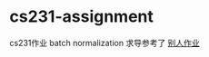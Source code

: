 # cs231-assignment
cs231作业
 batch normalization 求导参考了 [别人作业](https://github.com/haofeixu/standford-cs231n-2018)
